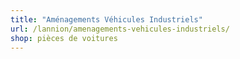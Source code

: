 ```yaml
---
title: "Aménagements Véhicules Industriels"
url: /lannion/amenagements-vehicules-industriels/
shop: pièces de voitures
---
```

